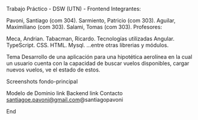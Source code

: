 Trabajo Práctico - DSW (UTN) - Frontend
Integrantes:

Pavoni, Santiago (com 304).
Sarmiento, Patricio (com 303).
Aguilar, Maximiliano (com 303).
Salami, Tomas (com 303).
Profesores:

Meca, Andrian.
Tabacman, Ricardo.
Tecnologías utilizadas
Angular.
TypeScript.
CSS.
HTML.
Mysql.
...entre otras librerias y módulos.

Tema
Desarrollo de una aplicación para una hipotética aerolínea en la cual un usuario cuenta con la capacidad de buscar vuelos disponibles, cargar nuevos vuelos, ve el estado de estos.

Screenshots
fondo-principal

Modelo de Dominio link
Backend link
Contacto
santiagoe.pavoni@gmail.com@santiagopavoni

End